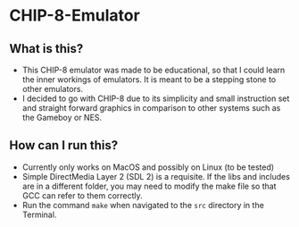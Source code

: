# CHIP-8-Emulator

What is this?
-------------
- This CHIP-8 emulator was made to be educational, so that I could learn the inner workings of emulators. It is meant to be a stepping stone to other emulators.
- I decided to go with CHIP-8 due to its simplicity and small instruction set and straight forward graphics in comparison to other systems such as the Gameboy or NES.


How can I run this?
-------------------
- Currently only works on MacOS and possibly on Linux (to be tested)
- Simple DirectMedia Layer 2 (SDL 2) is a requisite. If the libs and includes are in a different folder, you may need to modify the make file so that GCC can refer to them correctly.
- Run the command <code>make</code> when navigated to the <code>src</code> directory in the Terminal.



